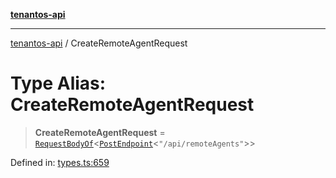 [**tenantos-api**](../README.md)

***

[tenantos-api](../globals.md) / CreateRemoteAgentRequest

# Type Alias: CreateRemoteAgentRequest

> **CreateRemoteAgentRequest** = [`RequestBodyOf`](RequestBodyOf.md)\<[`PostEndpoint`](PostEndpoint.md)\<`"/api/remoteAgents"`\>\>

Defined in: [types.ts:659](https://github.com/shadmanZero/tenantos-api/blob/50bbdae310005a0ca12345f143ddaf8ea2b8ce90/src/types.ts#L659)
